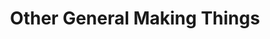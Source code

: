 ---
layout: project
group: Making
title: "Other General Making Things"
hero_image: 
    path: /images/paintHolder/04_second_holder.jpg
    alt: Other General Making Things
posts_title: "Here are the posts I have made so far about other General Making things:"
category: OtherMaking
breadcrumbs: 
- Things
- Making
---